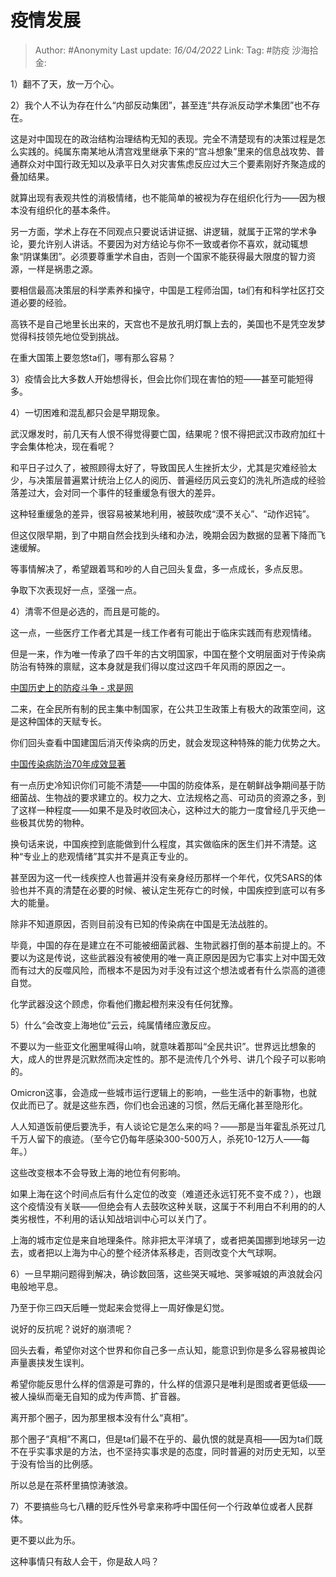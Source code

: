 # 疫情发展

> Author: #Anonymity
> Last update: *16/04/2022*
> Link:
> Tag: #防疫
> 沙海拾金:

1）翻不了天，放一万个心。

2）我个人不认为存在什么“内部反动集团”，甚至连“共存派反动学术集团”也不存在。

这是对中国现在的政治结构治理结构无知的表现。完全不清楚现有的决策过程是怎么实践的。纯属东南某地从清宫戏里继承下来的“宫斗想象”里来的信息战攻势、普通群众对中国行政无知以及承平日久对灾害焦虑反应过大三个要素刚好齐聚造成的叠加结果。

就算出现有表观共性的消极情绪，也不能简单的被视为存在组织化行为——因为根本没有组织化的基本条件。

另一方面，学术上存在不同观点只要说话讲证据、讲逻辑，就属于正常的学术争论，要允许别人讲话。不要因为对方结论与你不一致或者你不喜欢，就动辄想象“阴谋集团”。必须要尊重学术自由，否则一个国家不能获得最大限度的智力资源，一样是祸患之源。

要相信最高决策层的科学素养和操守，中国是工程师治国，ta们有和科学社区打交道必要的经验。

高铁不是自己地里长出来的，天宫也不是放孔明灯飘上去的，美国也不是凭空发梦觉得科技领先地位受到挑战。

在重大国策上要忽悠ta们，哪有那么容易？

3）疫情会比大多数人开始想得长，但会比你们现在害怕的短——甚至可能短得多。

4）一切困难和混乱都只会是早期现象。

武汉爆发时，前几天有人恨不得觉得要亡国，结果呢？恨不得把武汉市政府加红十字会集体枪决，现在看呢？

和平日子过久了，被照顾得太好了，导致国民人生挫折太少，尤其是灾难经验太少，与决策层普遍累计统治上亿人的阅历、普遍经历风云变幻的洗礼所造成的经验落差过大，会对同一个事件的轻重缓急有很大的差异。

这种轻重缓急的差异，很容易被某地利用，被鼓吹成“漠不关心”、“动作迟钝”。

但这仅限早期，到了中期自然会找到头绪和办法，晚期会因为数据的显著下降而飞速缓解。

等事情解决了，希望跟着骂和吵的人自己回头复盘，多一点成长，多点反思。

争取下次表现好一点，坚强一点。

4）清零不但是必选的，而且是可能的。

这一点，一些医疗工作者尤其是一线工作者有可能出于临床实践而有悲观情绪。

但是一来，作为唯一传承了四千年的古文明国家，中国在整个文明层面对于传染病防治有特殊的禀赋，这本身就是我们得以度过这四千年风雨的原因之一。

[中国历史上的防疫斗争 - 求是网](www.qstheory.cn/dukan/qs/2020-02/16/c_1125572568.htm)

二来，在全民所有制的民主集中制国家，在公共卫生政策上有极大的政策空间，这是这种国体的天赋专长。

你们回头查看中国建国后消灭传染病的历史，就会发现这种特殊的能力优势之大。

[中国传染病防治70年成效显著](html.rhhz.net/zhlxbx/20191201.htm)

有一点历史冷知识你们可能不清楚——中国的防疫体系，是在朝鲜战争期间基于防细菌战、生物战的要求建立的。权力之大、立法规格之高、可动员的资源之多，到了这样一种程度——如果不是及时收回决心，这种过大的能力一度曾经几乎灭绝一些极其优势的物种。

换句话来说，中国疾控到底能做到什么程度，其实做临床的医生们并不清楚。这种“专业上的悲观情绪”其实并不是真正专业的。

甚至因为这一代一线疾控人也普遍并没有亲身经历那样一个年代，仅凭SARS的体验也并不真的清楚在必要的时候、被认定生死存亡的时候，中国疾控到底可以有多大的能量。

除非不知道原因，否则目前没有已知的传染病在中国是无法战胜的。

毕竟，中国的存在是建立在不可能被细菌武器、生物武器打倒的基本前提上的。不要以为这是传说，这些武器没有被使用的唯一真正原因是因为它事实上对中国无效而有过大的反噬风险，而根本不是因为对手没有过这个想法或者有什么崇高的道德自觉。

化学武器没这个顾虑，你看他们撒起橙剂来没有任何犹豫。

5）什么“会改变上海地位”云云，纯属情绪应激反应。

不要以为一些亚文化圈里喊得山响，就意味着那叫“全民共识”。世界远比想象的大，成人的世界是沉默然而决定性的。那不是流传几个外号、讲几个段子可以影响的。

Omicron这事，会造成一些城市运行逻辑上的影响，一些生活中的新事物，也就仅此而已了。就是这些东西，你们也会迅速的习惯，然后无痛化甚至隐形化。

人人知道饭前便后要洗手，有人谈论它是怎么来的吗？——那是当年霍乱杀死过几千万人留下的痕迹。（至今它仍每年感染300-500万人，杀死10-12万人——每年。）

这些改变根本不会导致上海的地位有何影响。

如果上海在这个时间点后有什么定位的改变（难道还永远钉死不变不成？），也跟这个疫情没有关联——但绝会有人去鼓吹这种关联，这属于不利用白不利用的的人类劣根性，不利用的话认知战培训中心可以关门了。

上海的城市定位是来自地理条件。除非把太平洋填了，或者把美国挪到地球另一边去，或者把以上海为中心的整个经济体系移走，否则改变个大气球啊。

6）一旦早期问题得到解决，确诊数回落，这些哭天喊地、哭爹喊娘的声浪就会闪电般地平息。

乃至于你三四天后睡一觉起来会觉得上一周好像是幻觉。

说好的反抗呢？说好的崩溃呢？

回头去看，希望你对这个世界和你自己多一点认知，能意识到你是多么容易被舆论声量裹挟发生误判。

希望你能反思什么样的信源是可靠的，什么样的信源只是唯利是图或者更低级——被人操纵而毫无自知的成为传声筒、扩音器。

离开那个圈子，因为那里根本没有什么“真相”。

那个圈子“真相”不离口，但是ta们最不在乎的、最仇恨的就是真相——因为ta们既不在乎实事求是的方法，也不坚持实事求是的态度，同时普遍的对历史无知，以至于没有恰当的比例感。

所以总是在茶杯里搞惊涛骇浪。

7）不要搞些乌七八糟的贬斥性外号拿来称呼中国任何一个行政单位或者人民群体。

更不要以此为乐。

这种事情只有敌人会干，你是敌人吗？
